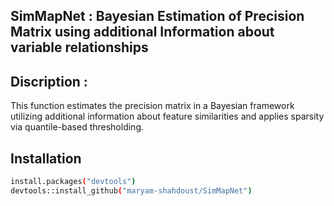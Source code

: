 ## SimMapNet : Bayesian Estimation of Precision Matrix using additional Information about variable relationships 

## Discription : 
This function estimates the precision matrix in a Bayesian framework utilizing additional information about feature similarities and applies sparsity via quantile-based thresholding.

## Installation
```bash
install.packages("devtools")
devtools::install_github("maryam-shahdoust/SimMapNet")
```
